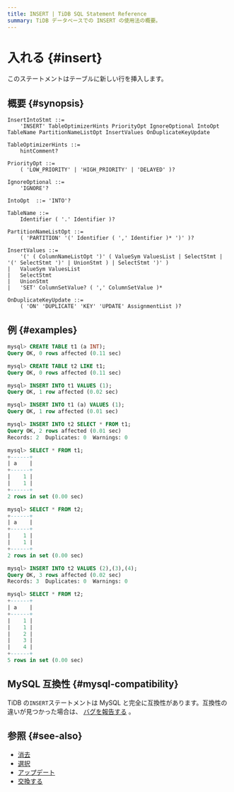 ```yaml
---
title: INSERT | TiDB SQL Statement Reference
summary: TiDB データベースでの INSERT の使用法の概要。
---
```


# 入れる {#insert}

このステートメントはテーブルに新しい行を挿入します。

## 概要 {#synopsis}

```ebnf+diagram
InsertIntoStmt ::=
    'INSERT' TableOptimizerHints PriorityOpt IgnoreOptional IntoOpt TableName PartitionNameListOpt InsertValues OnDuplicateKeyUpdate

TableOptimizerHints ::=
    hintComment?

PriorityOpt ::=
    ( 'LOW_PRIORITY' | 'HIGH_PRIORITY' | 'DELAYED' )?

IgnoreOptional ::=
    'IGNORE'?

IntoOpt  ::= 'INTO'?

TableName ::=
    Identifier ( '.' Identifier )?

PartitionNameListOpt ::=
    ( 'PARTITION' '(' Identifier ( ',' Identifier )* ')' )?

InsertValues ::=
    '(' ( ColumnNameListOpt ')' ( ValueSym ValuesList | SelectStmt | '(' SelectStmt ')' | UnionStmt ) | SelectStmt ')' )
|   ValueSym ValuesList
|   SelectStmt
|   UnionStmt
|   'SET' ColumnSetValue? ( ',' ColumnSetValue )*

OnDuplicateKeyUpdate ::=
    ( 'ON' 'DUPLICATE' 'KEY' 'UPDATE' AssignmentList )?
```

## 例 {#examples}

```sql
mysql> CREATE TABLE t1 (a INT);
Query OK, 0 rows affected (0.11 sec)

mysql> CREATE TABLE t2 LIKE t1;
Query OK, 0 rows affected (0.11 sec)

mysql> INSERT INTO t1 VALUES (1);
Query OK, 1 row affected (0.02 sec)

mysql> INSERT INTO t1 (a) VALUES (1);
Query OK, 1 row affected (0.01 sec)

mysql> INSERT INTO t2 SELECT * FROM t1;
Query OK, 2 rows affected (0.01 sec)
Records: 2  Duplicates: 0  Warnings: 0

mysql> SELECT * FROM t1;
+------+
| a    |
+------+
|    1 |
|    1 |
+------+
2 rows in set (0.00 sec)

mysql> SELECT * FROM t2;
+------+
| a    |
+------+
|    1 |
|    1 |
+------+
2 rows in set (0.00 sec)

mysql> INSERT INTO t2 VALUES (2),(3),(4);
Query OK, 3 rows affected (0.02 sec)
Records: 3  Duplicates: 0  Warnings: 0

mysql> SELECT * FROM t2;
+------+
| a    |
+------+
|    1 |
|    1 |
|    2 |
|    3 |
|    4 |
+------+
5 rows in set (0.00 sec)
```

## MySQL 互換性 {#mysql-compatibility}

TiDB の`INSERT`ステートメントは MySQL と完全に互換性があります。互換性の違いが見つかった場合は、 [バグを報告する](https://docs.pingcap.com/tidb/stable/support) 。

## 参照 {#see-also}

-   [消去](/sql-statements/sql-statement-delete.md)
-   [選択](/sql-statements/sql-statement-select.md)
-   [アップデート](/sql-statements/sql-statement-update.md)
-   [交換する](/sql-statements/sql-statement-replace.md)
